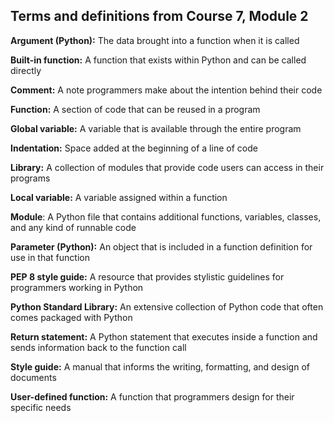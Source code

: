 ## **Terms and definitions from Course 7, Module 2**

**Argument (Python):** The data brought into a function when it is called

**Built-in function:** A function that exists within Python and can be called directly

**Comment:** A note programmers make about the intention behind their code

**Function:** A section of code that can be reused in a program

**Global variable:** A variable that is available through the entire program

**Indentation:** Space added at the beginning of a line of code

**Library:** A collection of modules that provide code users can access in their programs

**Local variable:** A variable assigned within a function

**Module**: A Python file that contains additional functions, variables, classes, and any kind of runnable code

**Parameter (Python):** An object that is included in a function definition for use in that function

**PEP 8 style guide:** A resource that provides stylistic guidelines for programmers working in Python 

**Python Standard Library:** An extensive collection of Python code that often comes packaged with Python

**Return statement:** A Python statement that executes inside a function and sends information back to the function call

**Style guide:** A manual that informs the writing, formatting, and design of documents

**User-defined function:** A function that programmers design for their specific needs